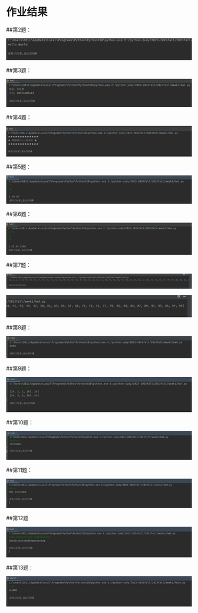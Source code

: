 # 作业结果

##第2题：

![](https://github.com/jiyeoniya/2023fall/blob/main/resultPicture/problem2.png "")

##第3题：

![](https://github.com/jiyeoniya/2023fall/blob/main/resultPicture/problem3.png "")

##第4题：

![](https://github.com/jiyeoniya/2023fall/blob/main/resultPicture/probelm4.png "")

##第5题：

![](https://github.com/jiyeoniya/2023fall/blob/main/resultPicture/problem5.png "")

##第6题：

![](https://github.com/jiyeoniya/2023fall/blob/main/resultPicture/problem6.png "")

##第7题：

![](https://github.com/jiyeoniya/2023fall/blob/main/resultPicture/problem7a.png "")

![](https://github.com/jiyeoniya/2023fall/blob/main/resultPicture/ploblem7b.png "")

##第8题：

![](https://github.com/jiyeoniya/2023fall/blob/main/resultPicture/problem8.png "")

##第9题：

![](https://github.com/jiyeoniya/2023fall/blob/main/resultPicture/problem9.png "")

##第10题：

![](https://github.com/jiyeoniya/2023fall/blob/main/resultPicture/problem10.png)

##第11题：

![](https://github.com/jiyeoniya/2023fall/blob/main/resultPicture/problem11.png "")

##第12题

![](https://github.com/jiyeoniya/2023fall/blob/main/resultPicture/problem12.png "")

##第13题：

![](https://github.com/jiyeoniya/2023fall/blob/main/resultPicture/problem13.png "")
